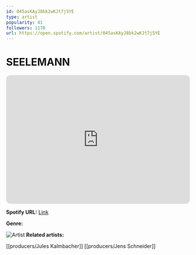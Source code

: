 ```yaml
---
id: 045asKAyJ8bk2wKJt7j5YE
type: artist
popularity: 41
followers: 1170
url: https://open.spotify.com/artist/045asKAyJ8bk2wKJt7j5YE
---
```

# SEELEMANN

<iframe style="border-radius:12px" src="https://open.spotify.com/embed/artist/045asKAyJ8bk2wKJt7j5YE" width="100%" height="352" frameBorder="0" allowfullscreen="" allow="autoplay; clipboard-write; encrypted-media; fullscreen; picture-in-picture" loading="lazy"></iframe>

**Spotify URL:** [Link](https://open.spotify.com/artist/045asKAyJ8bk2wKJt7j5YE)

**Genre:** 

![Artist](https://i.scdn.co/image/ab6761610000e5ebca7ca8616d195b8a26199603)
**Related artists:**

[[producers/Jules Kalmbacher]]
[[producers/Jens Schneider]]
